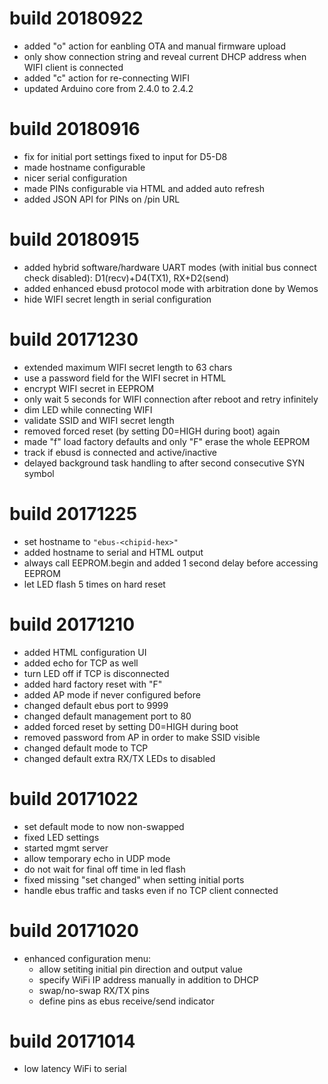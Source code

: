 # build 20180922

* added "o" action for eanbling OTA and manual firmware upload
* only show connection string and reveal current DHCP address when WIFI client is connected
* added "c" action for re-connecting WIFI
* updated Arduino core from 2.4.0 to 2.4.2


# build 20180916

* fix for initial port settings fixed to input for D5-D8
* made hostname configurable
* nicer serial configuration
* made PINs configurable via HTML and added auto refresh
* added JSON API for PINs on /pin URL


# build 20180915

* added hybrid software/hardware UART modes (with initial bus connect check disabled): D1(recv)+D4(TX1), RX+D2(send)
* added enhanced ebusd protocol mode with arbitration done by Wemos
* hide WIFI secret length in serial configuration


# build 20171230

* extended maximum WIFI secret length to 63 chars
* use a password field for the WIFI secret in HTML
* encrypt WIFI secret in EEPROM
* only wait 5 seconds for WIFI connection after reboot and retry infinitely
* dim LED while connecting WIFI
* validate SSID and WIFI secret length
* removed forced reset (by setting D0=HIGH during boot) again
* made "f" load factory defaults and only "F" erase the whole EEPROM
* track if ebusd is connected and active/inactive
* delayed background task handling to after second consecutive SYN symbol


# build 20171225

* set hostname to `"ebus-<chipid-hex>"`
* added hostname to serial and HTML output
* always call EEPROM.begin and added 1 second delay before accessing EEPROM
* let LED flash 5 times on hard reset


# build 20171210

* added HTML configuration UI
* added echo for TCP as well
* turn LED off if TCP is disconnected
* added hard factory reset with "F"
* added AP mode if never configured before
* changed default ebus port to 9999
* changed default management port to 80
* added forced reset by setting D0=HIGH during boot
* removed password from AP in order to make SSID visible
* changed default mode to TCP
* changed default extra RX/TX LEDs to disabled


# build 20171022

* set default mode to now non-swapped
* fixed LED settings
* started mgmt server
* allow temporary echo in UDP mode
* do not wait for final off time in led flash
* fixed missing "set changed" when setting initial ports
* handle ebus traffic and tasks even if no TCP client connected


# build 20171020

* enhanced configuration menu:
  * allow setiting initial pin direction and output value
  * specify WiFi IP address manually in addition to DHCP
  * swap/no-swap RX/TX pins
  * define pins as ebus receive/send indicator


# build 20171014
* low latency WiFi to serial
